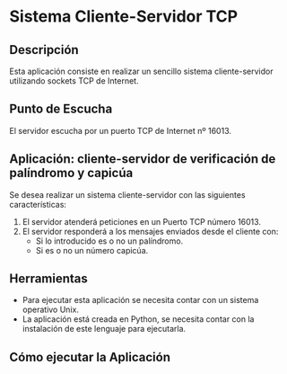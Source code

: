 # Sistema Cliente-Servidor TCP

## Descripción
Esta aplicación consiste en realizar un sencillo sistema cliente-servidor utilizando sockets TCP de Internet.

## Punto de Escucha
El servidor escucha por un puerto TCP de Internet nº 16013.

## Aplicación: cliente-servidor de verificación de palíndromo y capicúa
Se desea realizar un sistema cliente-servidor con las siguientes características:
1. El servidor atenderá peticiones en un Puerto TCP número 16013.
2. El servidor responderá a los mensajes enviados desde el cliente con:
   - Si lo introducido es o no un palíndromo.
   - Si es o no un número capicúa.

## Herramientas
- Para ejecutar esta aplicación se necesita contar con un sistema operativo Unix.
- La aplicación está creada en Python, se necesita contar con la instalación de este lenguaje para ejecutarla.

## Cómo ejecutar la Aplicación